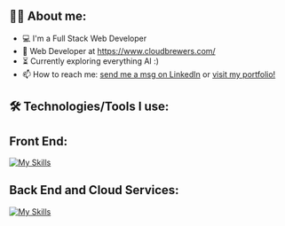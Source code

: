 

## 👩‍💻  About me:

- 💻 I'm a Full Stack Web Developer
- 🚀 Web Developer at https://www.cloudbrewers.com/
- ⏳ Currently exploring everything AI :)
- 📫 How to reach me: <a href="https://www.linkedin.com/in/carolaine-bonk/">send me a msg on LinkedIn</a> or <a href="https://www.carolbonk.com/">visit my portfolio!</a>




## 🛠️ Technologies/Tools I use:

## Front End: 
[![My Skills](https://skillicons.dev/icons?i=figma,html,css,sass,bootstrap,gulp,nextjs,threejs,vscode,js,react,dart,flutter,webflow,wordpress)](https://skillicons.dev)


## Back End and Cloud Services: 
[![My Skills](https://skillicons.dev/icons?i=npm,babel,nodejs,nestjs,express,mysql,mongodb,postman,jest,heroku,netlify,vercel)](https://skillicons.dev)
